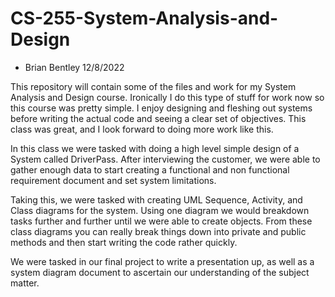 # CS-255-System-Analysis-and-Design
- Brian Bentley 12/8/2022

This repository will contain some of the files and work for my System Analysis and Design course. Ironically I do this type of stuff for work now so this course was pretty simple. I enjoy designing and fleshing out systems before writing the actual code and seeing a clear set of objectives. This class was great, and I look forward to doing more work like this.

In this class we were tasked with doing a high level simple design of a System called DriverPass. After interviewing the customer, we were able to gather enough data to start creating a functional and non functional requirement document and set system limitations. 

Taking this, we were tasked with creating UML Sequence, Activity, and Class diagrams for the system. Using one diagram we would breakdown tasks further and further until we were able to create objects. From these class diagrams you can really break things down into private and public methods and then start writing the code rather quickly. 

We were tasked in our final project to write a presentation up, as well as a system diagram document to ascertain our understanding of the subject matter.
